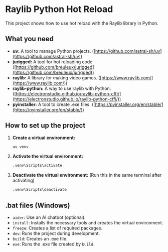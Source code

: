# Raylib Python Hot Reload

This project shows how to use hot reload with the Raylib library in Python.

## What you need

-   **uv:** A tool to manage Python projects. ([https://github.com/astral-sh/uv](https://github.com/astral-sh/uv))
-   **jurigged:** A tool for hot reloading code. ([https://github.com/breuleux/jurigged](https://github.com/breuleux/jurigged))
-   **raylib:** A library for making video games. ([https://www.raylib.com/](https://www.raylib.com/))
-   **raylib-python:**  A way to use raylib with Python. ([https://electronstudio.github.io/raylib-python-cffi/](https://electronstudio.github.io/raylib-python-cffi/))
-   **pyinstaller:** A tool to create .exe files. ([https://pyinstaller.org/en/stable/](https://pyinstaller.org/en/stable/))

## How to set up the project

1.  **Create a virtual environment:**
    ```bash
    uv venv
    ```

2.  **Activate the virtual environment:**
    ```bash
    .venv\Scripts\activate
    ```

3.  **Deactivate the virtual environment:** (Run this in the same terminal after activating)
    ```bash
    .venv\Scripts\deactivate
    ```

## .bat files (Windows)

-   `aider`:  Use an AI chatbot (optional).
-   `install`: Installs the necessary tools and creates the virtual environment.
-   `freeze`: Creates a list of required packages.
-   `dev`: Runs the project during development.
-   `build`: Creates an .exe file.
-   `exe`: Runs the .exe file created by `build`.
